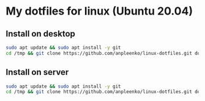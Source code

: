 # My dotfiles for linux (Ubuntu 20.04)


## Install on desktop

```bash
sudo apt update && sudo apt install -y git
cd /tmp && git clone https://github.com/anpleenko/linux-dotfiles.git dotfiles --depth=1 && cd dotfiles && ./desktop.sh
```

## Install on server

```bash
sudo apt update && sudo apt install -y git
cd /tmp && git clone https://github.com/anpleenko/linux-dotfiles.git dotfiles --depth=1 && cd dotfiles && ./server.sh
```
